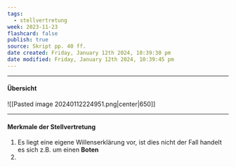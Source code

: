 ```yaml
---
tags:
  - stellvertretung
week: 2023-11-23
flashcard: false
publish: true
source: Skript pp. 40 ff.
date created: Friday, January 12th 2024, 10:39:30 pm
date modified: Friday, January 12th 2024, 10:39:45 pm
---
```

***
#### Übersicht

![[Pasted image 20240112224951.png|center|650]]

***
#### Merkmale der Stellvertretung

1. Es liegt eine eigene Willenserklärung vor, ist dies nicht der Fall handelt es sich z.B. um einen **Boten**
2. 